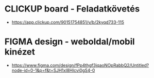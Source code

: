 # CLICKUP board - Feladatkövetés
- https://app.clickup.com/90151754851/v/b/2kyqd733-115

# FIGMA design - weboldal/mobil kinézet
- https://www.figma.com/design/fPp4thgf3jqaoNOpRabbQ2/Untitled?node-id=0-1&p=f&t=SJH1xl8HIcvi0gS4-0